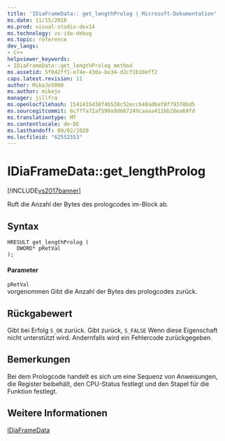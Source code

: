 ```yaml
---
title: 'IDiaFrameData:: get_lengthProlog | Microsoft-Dokumentation'
ms.date: 11/15/2016
ms.prod: visual-studio-dev14
ms.technology: vs-ide-debug
ms.topic: reference
dev_langs:
- C++
helpviewer_keywords:
- IDiaFrameData::get_lengthProlog method
ms.assetid: 5f042ff1-e74e-430a-be34-d2cf1b18eff2
caps.latest.revision: 11
author: MikeJo5000
ms.author: mikejo
manager: jillfra
ms.openlocfilehash: 1542435d38f4b528c52ecc648ad6ef8f79378bd5
ms.sourcegitcommit: 6cfffa72af599a9d667249caaaa411bb28ea69fd
ms.translationtype: MT
ms.contentlocale: de-DE
ms.lasthandoff: 09/02/2020
ms.locfileid: "62552553"
---
```

# <a name="idiaframedataget_lengthprolog"></a>IDiaFrameData::get_lengthProlog
[!INCLUDE[vs2017banner](../../includes/vs2017banner.md)]

Ruft die Anzahl der Bytes des prologcodes im-Block ab.  
  
## <a name="syntax"></a>Syntax  
  
```cpp#  
HRESULT get_lengthProlog (   
   DWORD* pRetVal  
);  
```  
  
#### <a name="parameters"></a>Parameter  
 `pRetVal`  
 vorgenommen Gibt die Anzahl der Bytes des prologcodes zurück.  
  
## <a name="return-value"></a>Rückgabewert  
 Gibt bei Erfolg `S_OK` zurück. Gibt zurück, `S_FALSE` Wenn diese Eigenschaft nicht unterstützt wird. Andernfalls wird ein Fehlercode zurückgegeben.  
  
## <a name="remarks"></a>Bemerkungen  
 Bei dem Prologcode handelt es sich um eine Sequenz von Anweisungen, die Register beibehält, den CPU-Status festlegt und den Stapel für die Funktion festlegt.  
  
## <a name="see-also"></a>Weitere Informationen  
 [IDiaFrameData](../../debugger/debug-interface-access/idiaframedata.md)
